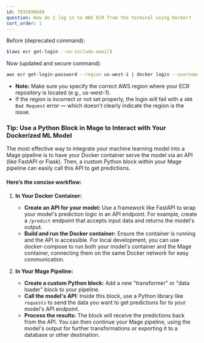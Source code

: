 ```yaml
---
id: f831690b89
question: How do I log in to AWS ECR from the terminal using Docker?
sort_order: 1
---
```


Before (deprecated command):

```bash
$(aws ecr get-login --no-include-email)
```

Now (updated and secure command):

```bash
aws ecr get-login-password --region us-west-1 | docker login --username AWS --password-stdin <ACCOUNTID>.dkr.ecr.<REGION>.amazonaws.com
```

- **Note:** Make sure you specify the correct AWS region where your ECR repository is located (e.g., us-west-1).
- If the region is incorrect or not set properly, the login will fail with a `400 Bad Request` error — which doesn’t clearly indicate the region is the issue.

### Tip: Use a Python Block in Mage to Interact with Your Dockerized ML Model

The most effective way to integrate your machine learning model into a Mage pipeline is to have your Docker container serve the model via an API (like FastAPI or Flask). Then, a custom Python block within your Mage pipeline can easily call this API to get predictions.

#### Here’s the concise workflow:

1. **In Your Docker Container:**
   - **Create an API for your model:** Use a framework like FastAPI to wrap your model's prediction logic in an API endpoint. For example, create a `/predict` endpoint that accepts input data and returns the model's output.
   - **Build and run the Docker container:** Ensure the container is running and the API is accessible. For local development, you can use docker-compose to run both your model's container and the Mage container, connecting them on the same Docker network for easy communication.

2. **In Your Mage Pipeline:**
   - **Create a custom Python block:** Add a new "transformer" or "data loader" block to your pipeline.
   - **Call the model's API:** Inside this block, use a Python library like `requests` to send the data you want to get predictions for to your model's API endpoint.
   - **Process the results:** The block will receive the predictions back from the API. You can then continue your Mage pipeline, using the model's output for further transformations or exporting it to a database or other destination.